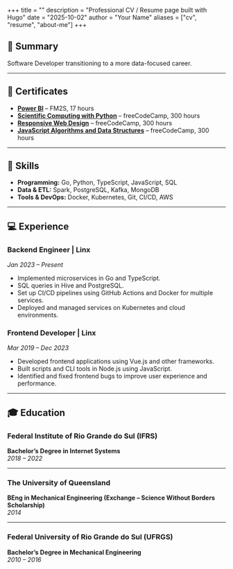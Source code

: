 +++
title = ""
description = "Professional CV / Resume page built with Hugo"
date = "2025-10-02"
author = "Your Name"
aliases = ["cv", "resume", "about-me"]
+++

## 💼 Summary

Software Developer transitioning to a more data-focused career.

---

## 📜 Certificates

- **<a href="https://ead.fm2s.com.br/verify/8bfbe6e29b3121b5d73700842f222fbe40cfecc9" target="_blank" rel="noopener noreferrer">Power BI</a>** – FM2S, 17 hours  
- **<a href="https://www.freecodecamp.org/certification/ggarber42/scientific-computing-with-python-v7" target="_blank" rel="noopener noreferrer">Scientific Computing with Python</a>** – freeCodeCamp, 300 hours  
- **<a href="https://www.freecodecamp.org/certification/ggarber42/responsive-web-design" target="_blank" rel="noopener noreferrer">Responsive Web Design</a>** – freeCodeCamp, 300 hours  
- **<a href="https://www.freecodecamp.org/certification/ggarber42/javascript-algorithms-and-data-structures" target="_blank" rel="noopener noreferrer">JavaScript Algorithms and Data Structures</a>** – freeCodeCamp, 300 hours  

---

## 🧠 Skills

- **Programming:** Go, Python, TypeScript, JavaScript, SQL  
- **Data & ETL:** Spark, PostgreSQL, Kafka, MongoDB
- **Tools & DevOps:** Docker, Kubernetes, Git, CI/CD, AWS  

---

## 💻 Experience

### Backend Engineer | Linx
*Jan 2023 – Present*

- Implemented microservices in Go and TypeScript.  
- SQL queries in Hive and PostgreSQL.  
- Set up CI/CD pipelines using GitHub Actions and Docker for multiple services.  
- Deployed and managed services on Kubernetes and cloud environments.  

### Frontend Developer | Linx
*Mar 2019 – Dec 2023*  

- Developed frontend applications using Vue.js and other frameworks.  
- Built scripts and CLI tools in Node.js using JavaScript.  
- Identified and fixed frontend bugs to improve user experience and performance.  

---

## 🎓 Education

### **Federal Institute of Rio Grande do Sul (IFRS)**  
**Bachelor’s Degree in Internet Systems**  
*2018 – 2022*  

---

### **The University of Queensland**  
**BEng in Mechanical Engineering (Exchange – Science Without Borders Scholarship)**  
*2014*  

---

### **Federal University of Rio Grande do Sul (UFRGS)**  
**Bachelor’s Degree in Mechanical Engineering**  
*2010 – 2016*
